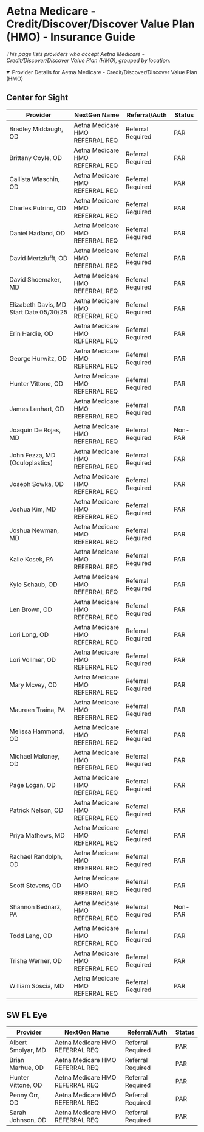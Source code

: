 # Aetna Medicare - Credit/Discover/Discover Value Plan (HMO) - Insurance Guide

*This page lists providers who accept Aetna Medicare - Credit/Discover/Discover Value Plan (HMO), grouped by location.*

<details open><summary>Provider Details for Aetna Medicare - Credit/Discover/Discover Value Plan (HMO)</summary>

## Center for Sight

| Provider | NextGen Name | Referral/Auth | Status |
|----------|-------------|--------------|--------|
| Bradley Middaugh, OD | Aetna Medicare HMO REFERRAL REQ | Referral Required | PAR |
| Brittany Coyle, OD | Aetna Medicare HMO REFERRAL REQ | Referral Required | PAR |
| Callista Wlaschin, OD | Aetna Medicare HMO REFERRAL REQ | Referral Required | PAR |
| Charles Putrino, OD | Aetna Medicare HMO REFERRAL REQ | Referral Required | PAR |
| Daniel Hadland, OD | Aetna Medicare HMO REFERRAL REQ | Referral Required | PAR |
| David Mertzlufft, OD | Aetna Medicare HMO REFERRAL REQ | Referral Required | PAR |
| David Shoemaker, MD | Aetna Medicare HMO REFERRAL REQ | Referral Required | PAR |
| Elizabeth Davis, MD                      Start Date 05/30/25 | Aetna Medicare HMO REFERRAL REQ | Referral Required | PAR |
| Erin Hardie, OD | Aetna Medicare HMO REFERRAL REQ | Referral Required | PAR |
| George Hurwitz, OD | Aetna Medicare HMO REFERRAL REQ | Referral Required | PAR |
| Hunter Vittone, OD | Aetna Medicare HMO REFERRAL REQ | Referral Required | PAR |
| James Lenhart, OD | Aetna Medicare HMO REFERRAL REQ | Referral Required | PAR |
| Joaquin De Rojas, MD | Aetna Medicare HMO REFERRAL REQ | Referral Required | Non-PAR |
| John Fezza, MD (Oculoplastics) | Aetna Medicare HMO REFERRAL REQ | Referral Required | PAR |
| Joseph Sowka, OD | Aetna Medicare HMO REFERRAL REQ | Referral Required | PAR |
| Joshua Kim, MD | Aetna Medicare HMO REFERRAL REQ | Referral Required | PAR |
| Joshua Newman, MD | Aetna Medicare HMO REFERRAL REQ | Referral Required | PAR |
| Kalie Kosek, PA | Aetna Medicare HMO REFERRAL REQ | Referral Required | PAR |
| Kyle Schaub, OD | Aetna Medicare HMO REFERRAL REQ | Referral Required | PAR |
| Len Brown, OD | Aetna Medicare HMO REFERRAL REQ | Referral Required | PAR |
| Lori Long, OD | Aetna Medicare HMO REFERRAL REQ | Referral Required | PAR |
| Lori Vollmer, OD | Aetna Medicare HMO REFERRAL REQ | Referral Required | PAR |
| Mary Mcvey, OD | Aetna Medicare HMO REFERRAL REQ | Referral Required | PAR |
| Maureen Traina, PA | Aetna Medicare HMO REFERRAL REQ | Referral Required | PAR |
| Melissa Hammond, OD | Aetna Medicare HMO REFERRAL REQ | Referral Required | PAR |
| Michael Maloney, OD | Aetna Medicare HMO REFERRAL REQ | Referral Required | PAR |
| Page Logan, OD | Aetna Medicare HMO REFERRAL REQ | Referral Required | PAR |
| Patrick Nelson, OD | Aetna Medicare HMO REFERRAL REQ | Referral Required | PAR |
| Priya Mathews, MD | Aetna Medicare HMO REFERRAL REQ | Referral Required | PAR |
| Rachael Randolph, OD | Aetna Medicare HMO REFERRAL REQ | Referral Required | PAR |
| Scott Stevens, OD | Aetna Medicare HMO REFERRAL REQ | Referral Required | PAR |
| Shannon Bednarz, PA | Aetna Medicare HMO REFERRAL REQ | Referral Required | Non-PAR |
| Todd Lang, OD | Aetna Medicare HMO REFERRAL REQ | Referral Required | PAR |
| Trisha Werner, OD | Aetna Medicare HMO REFERRAL REQ | Referral Required | PAR |
| William Soscia, MD | Aetna Medicare HMO REFERRAL REQ | Referral Required | PAR |

## SW FL Eye

| Provider | NextGen Name | Referral/Auth | Status |
|----------|-------------|--------------|--------|
| Albert Smolyar, MD | Aetna Medicare HMO REFERRAL REQ | Referral Required | PAR |
| Brian Marhue, OD | Aetna Medicare HMO REFERRAL REQ | Referral Required | PAR |
| Hunter Vittone, OD | Aetna Medicare HMO REFERRAL REQ | Referral Required | PAR |
| Penny Orr, OD | Aetna Medicare HMO REFERRAL REQ | Referral Required | PAR |
| Sarah Johnson, OD | Aetna Medicare HMO REFERRAL REQ | Referral Required | PAR |

</details>

